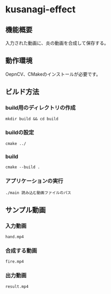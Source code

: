 # kusanagi-effect
## 機能概要
入力された動画に、炎の動画を合成して保存する。

## 動作環境
OepnCV、CMakeのインストールが必要です。

## ビルド方法
### build用のディレクトリの作成
```
mkdir build && cd build
```
### buildの設定
```
cmake ../
```

### build
```
cmake --build .
```

### アプリケーションの実行
```
./main 読み込む動画ファイルのパス
```

## サンプル動画
### 入力動画
```
hand.mp4
```

### 合成する動画
```
fire.mp4
```

### 出力動画
```
result.mp4
```